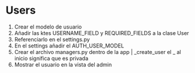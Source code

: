 # Users
1. Crear el modelo de usuario
2. Añadir las ktes USERNAME_FIELD y REQUIRED_FIELDS a la clase User
3. Referenciarlo en el settings.py
4. En el settings añadir el AUTH_USER_MODEL
5. Crear el archivo managers.py dentro de la app | _create_user el _ al inicio significa que es privada
6. Mostrar el usuario en la vista del admin